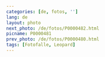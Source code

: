 ```yaml
---
categories: [de, fotos, '']
lang: de
layout: photo
next_photo: /de/fotos/P0000482.html
picname: P0000481
prev_photo: /de/fotos/P0000480.html
tags: [Fotofalle, Leopard]
---
```

